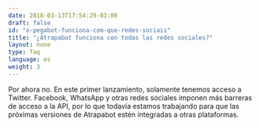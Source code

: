 ```yaml
---
date: 2018-03-13T17:54:29-03:00
draft: false
id: "o-pegabot-funciona-com-que-redes-sociais"
title: "¿Atrapabot funciona con todas las redes sociales?"
layout: none
type: faq
language: es
weight: 3
---
```

Por ahora no. En este primer lanzamiento, solamente tenemos acceso a Twitter. Facebook, WhatsApp y otras redes sociales imponen más barreras de acceso a la API, por lo que todavía estamos trabajando para que las próximas versiones de Atrapabot estén integradas a otras plataformas.
